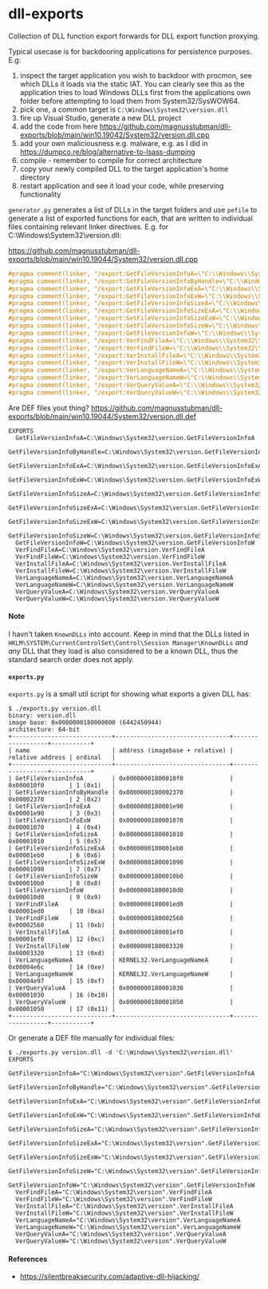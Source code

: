 # dll-exports
Collection of DLL function export forwards for DLL export function proxying.

Typical usecase is for backdooring applications for persistence purposes. E.g:

1. inspect the target application you wish to backdoor with procmon, see which DLLs it loads via the static IAT. You can clearly see this as the application tries to load Windows DLLs first from the applications own folder before attempting to load them from System32/SysWOW64.
2. pick one, a common target is `C:\Windows\System32\version.dll`
3. fire up Visual Studio, generate a new DLL project
4. add the code from here https://github.com/magnusstubman/dll-exports/blob/main/win10.19042/System32/version.dll.cpp
5. add your own maliciousness e.g. malware, e.g. as I did in https://dumpco.re/blog/alternative-to-lsass-dumping
6. compile - remember to compile for correct architecture
7. copy your newly compiled DLL to the target application's home directory
8. restart application and see it load your code, while preserving functionality


`generator.py` generates a list of DLLs in the target folders and use `pefile` to generate a list of exported functions for each, that are written to individual files containing relevant linker directives. E.g. for C:\Windows\System32\version.dll:


https://github.com/magnusstubman/dll-exports/blob/main/win10.19044/System32/version.dll.cpp
```c
#pragma comment(linker, "/export:GetFileVersionInfoA=\"C:\\Windows\\System32\\version.GetFileVersionInfoA\"")
#pragma comment(linker, "/export:GetFileVersionInfoByHandle=\"C:\\Windows\\System32\\version.GetFileVersionInfoByHandle\"")
#pragma comment(linker, "/export:GetFileVersionInfoExA=\"C:\\Windows\\System32\\version.GetFileVersionInfoExA\"")
#pragma comment(linker, "/export:GetFileVersionInfoExW=\"C:\\Windows\\System32\\version.GetFileVersionInfoExW\"")
#pragma comment(linker, "/export:GetFileVersionInfoSizeA=\"C:\\Windows\\System32\\version.GetFileVersionInfoSizeA\"")
#pragma comment(linker, "/export:GetFileVersionInfoSizeExA=\"C:\\Windows\\System32\\version.GetFileVersionInfoSizeExA\"")
#pragma comment(linker, "/export:GetFileVersionInfoSizeExW=\"C:\\Windows\\System32\\version.GetFileVersionInfoSizeExW\"")
#pragma comment(linker, "/export:GetFileVersionInfoSizeW=\"C:\\Windows\\System32\\version.GetFileVersionInfoSizeW\"")
#pragma comment(linker, "/export:GetFileVersionInfoW=\"C:\\Windows\\System32\\version.GetFileVersionInfoW\"")
#pragma comment(linker, "/export:VerFindFileA=\"C:\\Windows\\System32\\version.VerFindFileA\"")
#pragma comment(linker, "/export:VerFindFileW=\"C:\\Windows\\System32\\version.VerFindFileW\"")
#pragma comment(linker, "/export:VerInstallFileA=\"C:\\Windows\\System32\\version.VerInstallFileA\"")
#pragma comment(linker, "/export:VerInstallFileW=\"C:\\Windows\\System32\\version.VerInstallFileW\"")
#pragma comment(linker, "/export:VerLanguageNameA=\"C:\\Windows\\System32\\version.VerLanguageNameA\"")
#pragma comment(linker, "/export:VerLanguageNameW=\"C:\\Windows\\System32\\version.VerLanguageNameW\"")
#pragma comment(linker, "/export:VerQueryValueA=\"C:\\Windows\\System32\\version.VerQueryValueA\"")
#pragma comment(linker, "/export:VerQueryValueW=\"C:\\Windows\\System32\\version.VerQueryValueW\"")
```

Are DEF files yout thing? 
https://github.com/magnusstubman/dll-exports/blob/main/win10.19044/System32/version.dll.def

```
EXPORTS
  GetFileVersionInfoA=C:\Windows\System32\version.GetFileVersionInfoA
  GetFileVersionInfoByHandle=C:\Windows\System32\version.GetFileVersionInfoByHandle
  GetFileVersionInfoExA=C:\Windows\System32\version.GetFileVersionInfoExA
  GetFileVersionInfoExW=C:\Windows\System32\version.GetFileVersionInfoExW
  GetFileVersionInfoSizeA=C:\Windows\System32\version.GetFileVersionInfoSizeA
  GetFileVersionInfoSizeExA=C:\Windows\System32\version.GetFileVersionInfoSizeExA
  GetFileVersionInfoSizeExW=C:\Windows\System32\version.GetFileVersionInfoSizeExW
  GetFileVersionInfoSizeW=C:\Windows\System32\version.GetFileVersionInfoSizeW
  GetFileVersionInfoW=C:\Windows\System32\version.GetFileVersionInfoW
  VerFindFileA=C:\Windows\System32\version.VerFindFileA
  VerFindFileW=C:\Windows\System32\version.VerFindFileW
  VerInstallFileA=C:\Windows\System32\version.VerInstallFileA
  VerInstallFileW=C:\Windows\System32\version.VerInstallFileW
  VerLanguageNameA=C:\Windows\System32\version.VerLanguageNameA
  VerLanguageNameW=C:\Windows\System32\version.VerLanguageNameW
  VerQueryValueA=C:\Windows\System32\version.VerQueryValueA
  VerQueryValueW=C:\Windows\System32\version.VerQueryValueW
```

#### Note

I havn't taken `KnownDLLs` into account.
Keep in mind that the DLLs listed in `HKLM\SYSTEM\CurrentControlSet\Control\Session Manager\KnownDLLs` *and any* DLL that they load is also considered to be a known DLL, thus the standard search order does not apply.


#### `exports.py`

`exports.py` is a small util script for showing what exports a given DLL has:

```
$ ./exports.py version.dll 
binary: version.dll
image base: 0x0000000180000000 (6442450944)
architecture: 64-bit
+----------------------------+--------------------------------+------------------+-----------+
| name                       | address (imagebase + relative) | relative address | ordinal   |
+----------------------------+--------------------------------+------------------+-----------+
| GetFileVersionInfoA        | 0x00000001800010f0             | 0x000010f0       | 1 (0x1)   |
| GetFileVersionInfoByHandle | 0x0000000180002370             | 0x00002370       | 2 (0x2)   |
| GetFileVersionInfoExA      | 0x0000000180001e90             | 0x00001e90       | 3 (0x3)   |
| GetFileVersionInfoExW      | 0x0000000180001070             | 0x00001070       | 4 (0x4)   |
| GetFileVersionInfoSizeA    | 0x0000000180001010             | 0x00001010       | 5 (0x5)   |
| GetFileVersionInfoSizeExA  | 0x0000000180001eb0             | 0x00001eb0       | 6 (0x6)   |
| GetFileVersionInfoSizeExW  | 0x0000000180001090             | 0x00001090       | 7 (0x7)   |
| GetFileVersionInfoSizeW    | 0x00000001800010b0             | 0x000010b0       | 8 (0x8)   |
| GetFileVersionInfoW        | 0x00000001800010d0             | 0x000010d0       | 9 (0x9)   |
| VerFindFileA               | 0x0000000180001ed0             | 0x00001ed0       | 10 (0xa)  |
| VerFindFileW               | 0x0000000180002560             | 0x00002560       | 11 (0xb)  |
| VerInstallFileA            | 0x0000000180001ef0             | 0x00001ef0       | 12 (0xc)  |
| VerInstallFileW            | 0x0000000180003320             | 0x00003320       | 13 (0xd)  |
| VerLanguageNameA           | KERNEL32.VerLanguageNameA      | 0x00004e6c       | 14 (0xe)  |
| VerLanguageNameW           | KERNEL32.VerLanguageNameW      | 0x00004e97       | 15 (0xf)  |
| VerQueryValueA             | 0x0000000180001030             | 0x00001030       | 16 (0x10) |
| VerQueryValueW             | 0x0000000180001050             | 0x00001050       | 17 (0x11) |
+----------------------------+--------------------------------+------------------+-----------+
```

Or generate a DEF file manually for individual files:

```
$ ./exports.py version.dll -d 'C:\Windows\System32\version.dll'
EXPORTS
  GetFileVersionInfoA="C:\Windows\System32\version".GetFileVersionInfoA
  GetFileVersionInfoByHandle="C:\Windows\System32\version".GetFileVersionInfoByHandle
  GetFileVersionInfoExA="C:\Windows\System32\version".GetFileVersionInfoExA
  GetFileVersionInfoExW="C:\Windows\System32\version".GetFileVersionInfoExW
  GetFileVersionInfoSizeA="C:\Windows\System32\version".GetFileVersionInfoSizeA
  GetFileVersionInfoSizeExA="C:\Windows\System32\version".GetFileVersionInfoSizeExA
  GetFileVersionInfoSizeExW="C:\Windows\System32\version".GetFileVersionInfoSizeExW
  GetFileVersionInfoSizeW="C:\Windows\System32\version".GetFileVersionInfoSizeW
  GetFileVersionInfoW="C:\Windows\System32\version".GetFileVersionInfoW
  VerFindFileA="C:\Windows\System32\version".VerFindFileA
  VerFindFileW="C:\Windows\System32\version".VerFindFileW
  VerInstallFileA="C:\Windows\System32\version".VerInstallFileA
  VerInstallFileW="C:\Windows\System32\version".VerInstallFileW
  VerLanguageNameA="C:\Windows\System32\version".VerLanguageNameA
  VerLanguageNameW="C:\Windows\System32\version".VerLanguageNameW
  VerQueryValueA="C:\Windows\System32\version".VerQueryValueA
  VerQueryValueW="C:\Windows\System32\version".VerQueryValueW
```


#### References

- https://silentbreaksecurity.com/adaptive-dll-hijacking/
